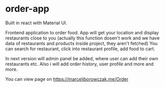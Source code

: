 # order-app
Built in react with Material UI. 

Frontend application to order food. App will get your location and display restaurants close to you (actually this function dosen't work and we have data of restaurants and products inside project, they aren't fetched)
You can search for restaurant, click into restaurant profile, add food to cart.

In next version will admin panel be added, where user can add their own restaurants etc. Also i will add order history, user profile and more and more.

You can view page on https://marceliborowczak.me/Order
